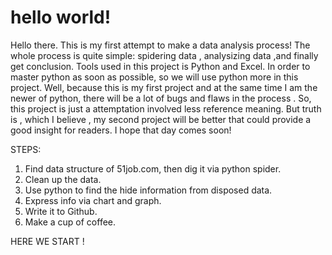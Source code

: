 # hello world!


Hello there. This is my first attempt to make a data analysis process! The whole process is quite simple: spidering data , analysizing data ,and finally get conclusion. Tools used in this project is Python and Excel. In order to master python as soon as possible, so we will use python more in this project. Well, because this is my first project and at the same time I am the newer of python, there will be a lot of bugs and flaws in the process . So, this project is just a attemptation involved less reference meaning. But truth is , which I believe , my second project will be better that could provide a good insight for readers. I hope that day comes soon!

STEPS:
1. Find data structure of 51job.com, then dig it via  python spider.
2. Clean up the data.
3. Use python to find the hide information from disposed data.
4. Express info via chart and graph.
5. Write it to Github.
6. Make a cup of coffee.

HERE WE START !
